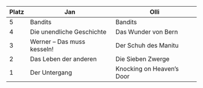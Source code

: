 Platz | Jan | Olli
------ | ------|----------
5      |Bandits|Bandits
4      |Die unendliche Geschichte| Das Wunder von Bern
3      |Werner – Das muss kesseln!| Der Schuh des Manitu
2      |Das Leben der anderen| Die Sieben Zwerge
1      |Der Untergang| Knocking on Heaven’s Door
